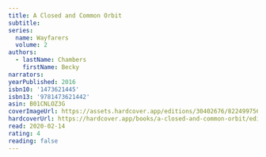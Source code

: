 ```yaml
---
title: A Closed and Common Orbit
subtitle:
series:
  name: Wayfarers
  volume: 2
authors:
  - lastName: Chambers
    firstName: Becky
narrators:
yearPublished: 2016
isbn10: '1473621445'
isbn13: '9781473621442'
asin: B01CNLOZ3G
coverImageUrl: https://assets.hardcover.app/editions/30402676/8224997564885397.jpg
hardcoverUrl: https://hardcover.app/books/a-closed-and-common-orbit/editions/30402676
read: 2020-02-14
rating: 4
reading: false
---
```

